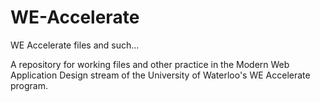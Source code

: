 # WE-Accelerate
WE Accelerate files and such...

A repository for working files and other practice in the Modern Web Application Design stream of the University of Waterloo's WE Accelerate program.

